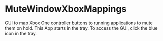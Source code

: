 # MuteWindowXboxMappings
 GUI to map Xbox One controller buttons to running applications to mute them on hold.
 This App starts in the tray. To access the GUI, click the blue icon in the tray.
